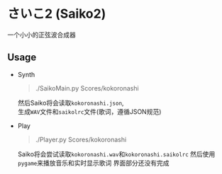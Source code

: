 # さいこ2 (Saiko2)

一个小小的正弦波合成器

## Usage

+ Synth
    
    > ./SaikoMain.py Scores/kokoronashi
    
    然后Saiko将会读取`kokoronashi.json`,<br>
    生成`WAV`文件和`saikolrc`文件(歌词，遵循JSON规范)

+ Play
    > ./Player.py Scores/kokoronashi

    Saiko将会尝试读取`kokoronashi.wav`和`kokoronashi.saikolrc`
    然后使用`pygame`来播放音乐和实时显示歌词
    界面部分还没有完成